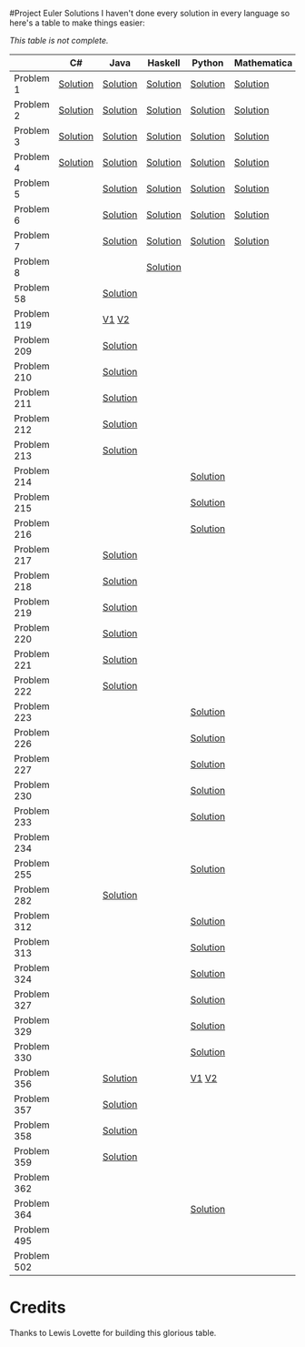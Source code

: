 #Project Euler Solutions
I haven't done every solution in every language so here's a table to make things easier:

*This table is not complete.*

|           | C# | Java | Haskell | Python | Mathematica | C++ | PARI/GP | Ruby |
|-----------|----|------|---------|--------|-------------|----|----|----|
| Problem 1 |[Solution](https://github.com/kkmonlee/Project-Euler-Solutions/blob/master/C%23/Problem1.cs)|[Solution](https://github.com/kkmonlee/Project-Euler-Solutions/blob/master/Java/Problem1.java)|[Solution](https://github.com/kkmonlee/Project-Euler-Solutions/blob/master/Haskell/Problem1.hs)|[Solution](https://github.com/kkmonlee/Project-Euler-Solutions/blob/master/Python/Problem1.pya)|[Solution](https://github.com/kkmonlee/Project-Euler-Solutions/blob/master/Mathematica/Problem1.mathematica)|  |  |  |
| Problem 2 |[Solution](https://github.com/kkmonlee/Project-Euler-Solutions/blob/master/C%23/Problem2.cs)|[Solution](https://github.com/kkmonlee/Project-Euler-Solutions/blob/master/Java/Problem2.java)|[Solution](https://github.com/kkmonlee/Project-Euler-Solutions/blob/master/Haskell/Problem2.hs)|[Solution](https://github.com/kkmonlee/Project-Euler-Solutions/blob/master/Python/Problem2.py)|[Solution](https://github.com/kkmonlee/Project-Euler-Solutions/blob/master/Mathematica/Problem2.mathematica)|  |  |  |
| Problem 3 |[Solution](https://github.com/kkmonlee/Project-Euler-Solutions/blob/master/C%23/Problem3.cs)|[Solution](https://github.com/kkmonlee/Project-Euler-Solutions/blob/master/Java/Problem3.java)|[Solution](https://github.com/kkmonlee/Project-Euler-Solutions/blob/master/Haskell/Problem3.hs)|[Solution](https://github.com/kkmonlee/Project-Euler-Solutions/blob/master/Mathematica/Problem3.mathematica)|[Solution](https://github.com/kkmonlee/Project-Euler-Solutions/blob/master/Mathematica/Problem3.mathematica)|  |  |  |
| Problem 4 |[Solution](https://github.com/kkmonlee/Project-Euler-Solutions/blob/master/C%23/Problem4.cs)|[Solution](https://github.com/kkmonlee/Project-Euler-Solutions/blob/master/Java/Problem4.java)|[Solution](https://github.com/kkmonlee/Project-Euler-Solutions/blob/master/Haskell/Problem4.hs)|[Solution](https://github.com/kkmonlee/Project-Euler-Solutions/blob/master/Python/Problem4.py)|[Solution](https://github.com/kkmonlee/Project-Euler-Solutions/blob/master/Mathematica/Problem4.mathematica)|  |  |  |
| Problem 5 |    |[Solution](https://github.com/kkmonlee/Project-Euler-Solutions/blob/master/Java/Problem5.java)|[Solution](https://github.com/kkmonlee/Project-Euler-Solutions/blob/master/Haskell/Problem5.hs)|[Solution](https://github.com/kkmonlee/Project-Euler-Solutions/blob/master/Python/Problem5.py)|[Solution](https://github.com/kkmonlee/Project-Euler-Solutions/blob/master/Mathematica/Problem5.mathematica)|  |  |  |
| Problem 6 |    |[Solution](https://github.com/kkmonlee/Project-Euler-Solutions/blob/master/Java/Problem6.java)|[Solution](https://github.com/kkmonlee/Project-Euler-Solutions/blob/master/Haskell/Problem6.hs)|[Solution](https://github.com/kkmonlee/Project-Euler-Solutions/blob/master/Python/Problem6.py)|[Solution](https://github.com/kkmonlee/Project-Euler-Solutions/blob/master/Mathematica/Problem6.mathematica)|  |  |  |
| Problem 7 |    |[Solution](https://github.com/kkmonlee/Project-Euler-Solutions/blob/master/Java/Problem7.java)|[Solution](https://github.com/kkmonlee/Project-Euler-Solutions/blob/master/Haskell/Problem7.hs)|[Solution](https://github.com/kkmonlee/Project-Euler-Solutions/blob/master/Python/Problem7.py)|[Solution](https://github.com/kkmonlee/Project-Euler-Solutions/blob/master/Mathematica/Problem7.mathematica)|  |  |  |
| Problem 8 |    |    |[Solution](https://github.com/kkmonlee/Project-Euler-Solutions/blob/master/Haskell/Problem8.hs)|         |             |   |  |  |
| Problem 58 |    |[Solution](https://github.com/kkmonlee/Project-Euler-Solutions/blob/master/Java/p58.java)|         |    |             |   |  |  |
| Problem 119 |    |[V1](https://github.com/kkmonlee/Project-Euler-Solutions/blob/master/Java/p119.java)        [V2](https://github.com/kkmonlee/Project-Euler-Solutions/blob/master/Java/p119v2.java)|         |             |  |  |  | 
| Problem 209 |    |[Solution](https://github.com/kkmonlee/Project-Euler-Solutions/blob/master/Java/p209.java)|    |         |             |   |  |  |
| Problem 210 |    |[Solution](https://github.com/kkmonlee/Project-Euler-Solutions/blob/master/Java/p210.java)|         |    |             |  |  |  |
| Problem 211 |    |[Solution](https://github.com/kkmonlee/Project-Euler-Solutions/blob/master/Java/p211.java)|         |             |     |  |  |  |
| Problem 212 |    |[Solution](https://github.com/kkmonlee/Project-Euler-Solutions/blob/master/Java/p212.java)|         |    |             |   |  |  |
| Problem 213 |    |[Solution](https://github.com/kkmonlee/Project-Euler-Solutions/blob/master/Java/p213.java)|         |    |              |   |  |  |
| Problem 214 |    |   |         |[Solution](https://github.com/kkmonlee/Project-Euler-Solutions/blob/master/Python/p214.py)|  |   |  |  |
| Problem 215 |    |   |         |[Solution](https://github.com/kkmonlee/Project-Euler-Solutions/blob/master/Python/p215.py)|  |   |  |  |
| Problem 216 |    |   |         |[Solution](https://github.com/kkmonlee/Project-Euler-Solutions/blob/master/Python/p216.py)|  |   |  |  |
| Problem 217 |    |[Solution](https://github.com/kkmonlee/Project-Euler-Solutions/blob/master/Java/p217.java)|         |    |             |   |  |  |
| Problem 218 |    |[Solution](https://github.com/kkmonlee/Project-Euler-Solutions/blob/master/Java/p218.java)|         |    |             |   |  |  |
| Problem 219 |    |[Solution](https://github.com/kkmonlee/Project-Euler-Solutions/blob/master/Java/p219.java)|         |    |             |   |  |  |
| Problem 220 |    |[Solution](https://github.com/kkmonlee/Project-Euler-Solutions/blob/master/Java/p220.java)|         |    |             |   |  |  |
| Problem 221 |    |[Solution](https://github.com/kkmonlee/Project-Euler-Solutions/blob/master/Java/p221.java)|         |    |             |   |  |  |
| Problem 222 |    |[Solution](https://github.com/kkmonlee/Project-Euler-Solutions/blob/master/Java/Problem222/src/Main.java)|         |    |             |   |  |  |
| Problem 223 |    |   |         |[Solution](https://github.com/kkmonlee/Project-Euler-Solutions/blob/master/Python/p223.py)|  |   |  |  |
| Problem 226 |    |   |         |[Solution](https://github.com/kkmonlee/Project-Euler-Solutions/blob/master/Python/p226.py)|  |   |  |  |
| Problem 227 |    |   |         |[Solution](https://github.com/kkmonlee/Project-Euler-Solutions/blob/master/Python/p227.py)|  |   |  |  |
| Problem 230 |    |   |         |[Solution](https://github.com/kkmonlee/Project-Euler-Solutions/blob/master/Python/p230.py)|  |   |  |  |
| Problem 233 |    |   |         |[Solution](https://github.com/kkmonlee/Project-Euler-Solutions/blob/master/Python/p233.py)|  |   |  |  |
| Problem 234 |    |      |         |    |              |[Solution](https://github.com/kkmonlee/Project-Euler-Solutions/blob/master/CPP/p234.cc)|  |  |
| Problem 255 |    |   |         |[Solution](https://github.com/kkmonlee/Project-Euler-Solutions/blob/master/Python/p255.py)|  |   |  |  |
| Problem 282 |    |[Solution](https://github.com/kkmonlee/Project-Euler-Solutions/blob/master/Java/p282.java)|         |    |             |   |  |  |
| Problem 312 |    |   |         |[Solution](https://github.com/kkmonlee/Project-Euler-Solutions/blob/master/Python/p312.py)|  |   |  |  |
| Problem 313 |    |   |         |[Solution](https://github.com/kkmonlee/Project-Euler-Solutions/blob/master/Python/p313.py)|  |   |  |  |
| Problem 324 |    |   |         |[Solution](https://github.com/kkmonlee/Project-Euler-Solutions/blob/master/Python/p324.py)|  |   |  |  |
| Problem 327 |    |   |         |[Solution](https://github.com/kkmonlee/Project-Euler-Solutions/blob/master/Python/p327.py)|  |   |  |  |
| Problem 329 |    |   |         |[Solution](https://github.com/kkmonlee/Project-Euler-Solutions/blob/master/Python/p329.py)|  |   |  |  |
| Problem 330 |    |   |         |[Solution](https://github.com/kkmonlee/Project-Euler-Solutions/blob/master/Python/p330.py)|  |   |  |  |
| Problem 356 |    |[Solution](https://github.com/kkmonlee/Project-Euler-Solutions/blob/master/Java/p356.java)|         |[V1](https://github.com/kkmonlee/Project-Euler-Solutions/blob/master/Python/p356.py) [V2](https://github.com/kkmonlee/Project-Euler-Solutions/blob/master/Python/p356v2.py)| |   |  |  |
| Problem 357 |    |[Solution](https://github.com/kkmonlee/Project-Euler-Solutions/blob/master/Java/p357.java)|  |    |   |   |  |  |
| Problem 358 |    |[Solution](https://github.com/kkmonlee/Project-Euler-Solutions/blob/master/Java/p358.java)|         |    |             |   |  |  |
| Problem 359 |    |[Solution](https://github.com/kkmonlee/Project-Euler-Solutions/blob/master/Java/p359.java)|         |    |              |   |  |  |
| Problem 362 |    |      |         |    | |[Solution](https://github.com/kkmonlee/Project-Euler-Solutions/blob/master/CPP/p362.cc)|  |  |
| Problem 364 |    |      |   |[Solution](https://github.com/kkmonlee/Project-Euler-Solutions/blob/master/Python/p364.py)|              |   |[Solution](https://github.com/kkmonlee/Project-Euler-Solutions/blob/master/PARI/p364.gp)|[Solution](https://github.com/kkmonlee/Project-Euler-Solutions/blob/master/Ruby/p364.rb)|
| Problem 495 |    |      |         |    |              |[Solution](https://github.com/kkmonlee/Project-Euler-Solutions/blob/master/CPP/p495.cpp)|  |  |
| Problem 502 |    |      |         |    |              |[Solution](https://github.com/kkmonlee/Project-Euler-Solutions/blob/master/CPP/p502.cpp)|[Solution](https://github.com/kkmonlee/Project-Euler-Solutions/blob/master/PARI/p502.gp)|  |


# Credits
Thanks to Lewis Lovette for building this glorious table.